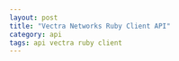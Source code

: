 ```yaml
---
layout: post
title: "Vectra Networks Ruby Client API"
category: api
tags: api vectra ruby client
---
```


